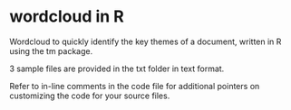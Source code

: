 # wordcloud in R
 Wordcloud to quickly identify the key themes of a document, written in R using the tm package.

 3 sample files are provided in the txt folder in text format.

 Refer to in-line comments in the code file for additional pointers on customizing the code for your source files.

